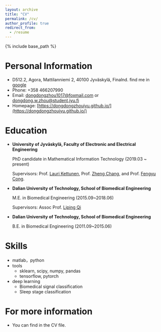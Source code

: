 ```yaml
---
layout: archive
title: "CV"
permalink: /cv/
author_profile: true
redirect_from:
  - /resume
---
```


{% include base_path %}

Personal Information
======
* D512.2, Agora, Mattilanniemi 2, 40100 Jyväskylä, Finalnd. find me in [google](https://scholar.google.com/citations?user=Ytewu44AAAAJ&hl=en)
* Phone: +358 466207990
* Email: dongdongzhou1017@foxmail.com or dongdong.w.zhou@student.jyu.fi
* Homepage: [https://dongdongzhoujyu.github.io/](https://dongdongzhoujyu.github.io/)


Education
======
* $\textbf{University of Jyväskylä, Faculty of Electronic and Electrical Engineering}$
  
  PhD candidate in Mathematical Information Technology (2019.03 ~ present)
  
  Supervisors: Prof. [Lauri Kettunen](https://scholar.google.com/citations?user=5oo0DaAAAAAJ&hl=en), Prof. [Zheng Chang](https://scholar.google.com/citations?user=MmARrhAAAAAJ&hl=en), and Prof.  [Fengyu Cong](https://scholar.google.com/citations?user=Jd0dQA8AAAAJ&hl=en). 
  
* $\textbf{Dalian University of Technology, School of Biomedical Engineering}$
  
  M.E. in Biomedical Engineering (2015.09~2018.06)
  
  Supervisors: Assoc Prof. [Liping Qi](https://www.researchgate.net/profile/Liping-Qi)

* $\textbf{Dalian University of Technology, School of Biomedical Engineering}$
  
  B.E. in Biomedical Engineering (2011.09~2015.06)
  


 
Skills
======
* matlab，python
* tools
  * sklearn, scipy, numpy, pandas
  * tensorflow, pytorch
* deep learning
  * Biomedical signal classification
  * Sleep stage classification

For more information
======
* You can find in the CV file.
<!-- Publications
======
  <ul>{% for post in site.publications %}
    {% include archive-single-cv.html %}
  {% endfor %}</ul>
  
Talks
======
  <ul>{% for post in site.talks %}
    {% include archive-single-talk-cv.html %}
  {% endfor %}</ul>
  
Teaching
======
  <ul>{% for post in site.teaching %}
    {% include archive-single-cv.html %}
  {% endfor %}</ul>
   -->
